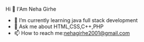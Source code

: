  Hi 👋 I'Am Neha Girhe


- 🌱 I’m currently learning java full stack development
- 💬 Ask me about HTML,CSS,C++,PHP
- 📫 How to reach me:nehagirhe2001@gmail.com
